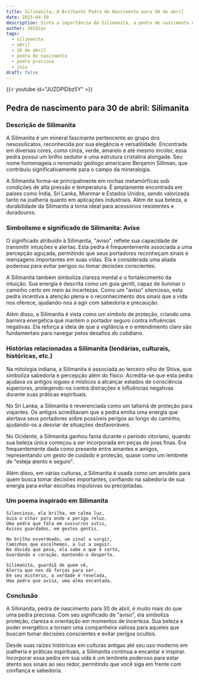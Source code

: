 ```yaml
---
title: Silimanita, A Brilhante Pedra de Nascimento para 30 de abril
date: 2025-04-30
description: Sinta a importância de Silimanita, a pedra de nascimento de 30 de abril que simboliza Aviso. Deixe que sua beleza e significado iluminem seu dia.
author: 365dias
tags:
  - silimanita
  - abril
  - 30 de abril
  - pedra de nascimento
  - pedra preciosa
  - joia
draft: false
---
```


{{< youtube id="JUZDPlDbz5Y" >}}

## Pedra de nascimento para 30 de abril: Silimanita

### Descrição de Silimanita

A Silimanita é um mineral fascinante pertencente ao grupo dos nesossilicatos, reconhecida por sua elegância e versatilidade. Encontrada em diversas cores, como cinza, verde, amarelo e até mesmo incolor, essa pedra possui um brilho sedutor e uma estrutura cristalina alongada. Seu nome homenageia o renomado geólogo americano Benjamin Silliman, que contribuiu significativamente para o campo da mineralogia.

A Silimanita forma-se principalmente em rochas metamórficas sob condições de alta pressão e temperatura. É amplamente encontrada em países como Índia, Sri Lanka, Mianmar e Estados Unidos, sendo valorizada tanto na joalheria quanto em aplicações industriais. Além de sua beleza, a durabilidade da Silimanita a torna ideal para acessórios resistentes e duradouros.

### Simbolismo e significado de Silimanita: Aviso

O significado atribuído à Silimanita, "aviso", reflete sua capacidade de transmitir intuições e alertas. Esta pedra é frequentemente associada a uma percepção aguçada, permitindo que seus portadores reconheçam sinais e mensagens importantes em suas vidas. Ela é considerada uma aliada poderosa para evitar perigos ou tomar decisões conscientes.

A Silimanita também simboliza clareza mental e o fortalecimento da intuição. Sua energia é descrita como um guia gentil, capaz de iluminar o caminho certo em meio às incertezas. Como um "aviso" silencioso, esta pedra incentiva a atenção plena e o reconhecimento dos sinais que a vida nos oferece, ajudando-nos a agir com sabedoria e precaução.

Além disso, a Silimanita é vista como um símbolo de proteção, criando uma barreira energética que mantém o portador seguro contra influências negativas. Ela reforça a ideia de que a vigilância e o entendimento claro são fundamentais para navegar pelos desafios do cotidiano.

### Histórias relacionadas a Silimanita (lendárias, culturais, históricas, etc.)

Na mitologia indiana, a Silimanita é associada ao terceiro olho de Shiva, que simboliza sabedoria e percepção além do físico. Acredita-se que esta pedra ajudava os antigos iogues e místicos a alcançar estados de consciência superiores, protegendo-os contra distrações e influências negativas durante suas práticas espirituais.

No Sri Lanka, a Silimanita é reverenciada como um talismã de proteção para viajantes. Os antigos acreditavam que a pedra emitia uma energia que alertava seus portadores sobre possíveis perigos ao longo do caminho, ajudando-os a desviar de situações desfavoráveis.

No Ocidente, a Silimanita ganhou fama durante o período vitoriano, quando sua beleza única começou a ser incorporada em peças de joias finas. Era frequentemente dada como presente entre amantes e amigos, representando um gesto de cuidado e proteção, quase como um lembrete de "esteja atento e seguro".

Além disso, em várias culturas, a Silimanita é usada como um amuleto para quem busca tomar decisões importantes, confiando na sabedoria de sua energia para evitar escolhas impulsivas ou precipitadas.

### Um poema inspirado em Silimanita

```
Silenciosa, ela brilha, em calma luz,  
Guia o olhar para onde o perigo reluz.  
Uma pedra que fala em sussurros sutis,  
Avisos guardados, em gestos gentis.  

No brilho esverdeado, um sinal a surgir,  
Caminhos que escolhemos, a luz a seguir.  
Na dúvida que pesa, ela sabe o que é certo,  
Guardando o coração, mantendo-o desperto.  

Silimanita, guardiã de quem vê,  
Alerta que nos dá forças para ser.  
Em seu mistério, a verdade é revelada,  
Uma pedra que avisa, uma alma encantada.  
```

### Conclusão

A Silimanita, pedra de nascimento para 30 de abril, é muito mais do que uma pedra preciosa. Com seu significado de "aviso", ela simboliza proteção, clareza e orientação em momentos de incerteza. Sua beleza e poder energético a tornam uma companheira valiosa para aqueles que buscam tomar decisões conscientes e evitar perigos ocultos.

Desde suas raízes históricas em culturas antigas até seu uso moderno em joalheria e práticas espirituais, a Silimanita continua a encantar e inspirar. Incorporar essa pedra em sua vida é um lembrete poderoso para estar atento aos sinais ao seu redor, permitindo que você siga em frente com confiança e sabedoria.